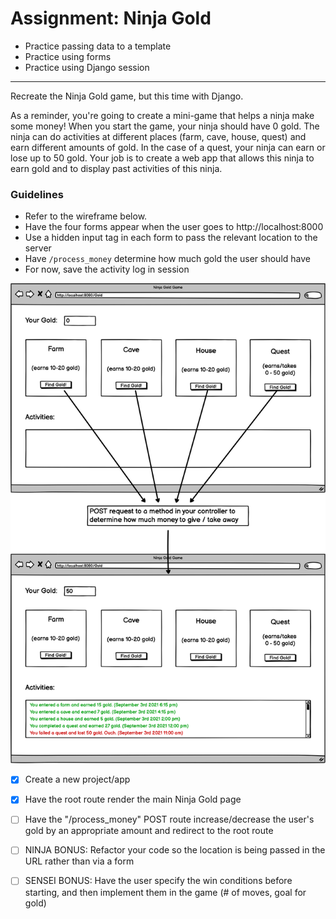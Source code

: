 # Assignment: Ninja Gold

- Practice passing data to a template
- Practice using forms
- Practice using Django session
<hr>
Recreate the Ninja Gold game, but this time with Django.

As a reminder, you're going to create a mini-game that helps a ninja make some money! When you start the game, your ninja should have 0 gold. The ninja can do activities at different places (farm, cave, house, quest) and earn different amounts of gold. In the case of a quest, your ninja can earn or lose up to 50 gold. Your job is to create a web app that allows this ninja to earn gold and to display past activities of this ninja.

### Guidelines

- Refer to the wireframe below.
- Have the four forms appear when the user goes to http://localhost:8000
- Use a hidden input tag in each form to pass the relevant location to the server
- Have `/process_money` determine how much gold the user should have
- For now, save the activity log in session

![](1652725586__ninja_gold_quest.png)

- [x] Create a new project/app

- [x] Have the root route render the main Ninja Gold page

- [ ] Have the "/process_money" POST route increase/decrease the user's gold by an appropriate amount and redirect to the root route

- [ ] NINJA BONUS: Refactor your code so the location is being passed in the URL rather than via a form

- [ ] SENSEI BONUS: Have the user specify the win conditions before starting, and then implement them in the game (# of moves, goal for gold)